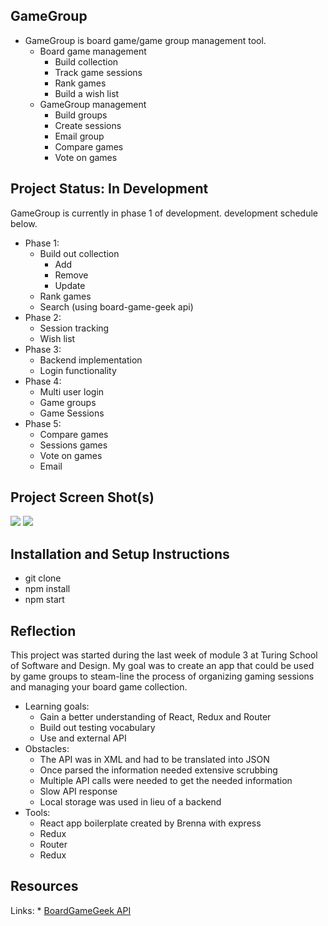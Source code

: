 ## GameGroup
* GameGroup is board game/game group management tool.
    * Board game management
        * Build collection
        * Track game sessions
        * Rank games
        * Build a wish list
    * GameGroup management
        * Build groups
        * Create sessions
        * Email group
        * Compare games
        * Vote on games

## Project Status: In Development

GameGroup is currently in phase 1 of development. development schedule below.

* Phase 1:
  * Build out collection
    * Add
    * Remove
    * Update
  * Rank games
  * Search (using board-game-geek api)
* Phase 2:
  * Session tracking
  * Wish list
* Phase 3:
  * Backend implementation
  * Login functionality
* Phase 4:
  * Multi user login
  * Game groups
  * Game Sessions
* Phase 5:
  * Compare games
  * Sessions games
  * Vote on games
  * Email

## Project Screen Shot(s)
 ![](http://i.imgur.com/Zj9RYSy.png)
 ![](http://i.imgur.com/CUCkGWK.png)

## Installation and Setup Instructions
  * git clone
  * npm install
  * npm start

## Reflection
This project was started during the last week of module 3 at Turing School of Software and Design. My goal was to create an app that could be used by game groups to steam-line the process of organizing gaming sessions and managing your board game collection.
  * Learning goals:
    * Gain a better understanding of React, Redux and Router
    * Build out testing vocabulary
    * Use and external API
  * Obstacles:
    * The API was in XML and had to be translated into JSON
    * Once parsed the information needed extensive scrubbing
    * Multiple API calls were needed to get the needed information
    * Slow API response
    * Local storage was used in lieu of a backend
  * Tools:
    * React app boilerplate created by Brenna with express
    * Redux
    * Router
    * Redux

## Resources
  Links:
    * [BoardGameGeek API](https://boardgamegeek.com/wiki/page/BGG_XML_API2)